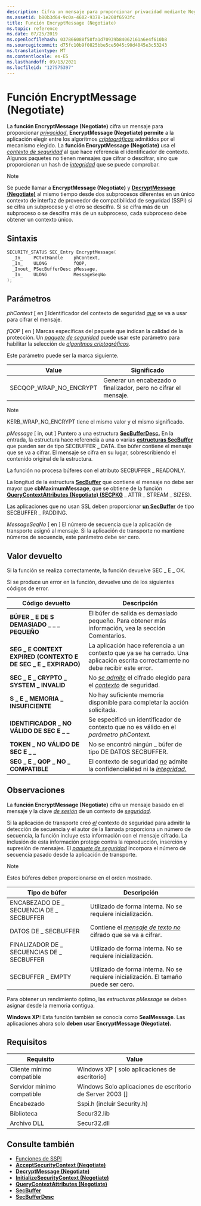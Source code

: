 ```yaml
---
description: Cifra un mensaje para proporcionar privacidad mediante Negotiate.
ms.assetid: b80b3d64-9c0a-4602-9378-1e208f6593fc
title: Función EncryptMessage (Negotiate)
ms.topic: reference
ms.date: 07/25/2019
ms.openlocfilehash: 037866088f58fa1d70939b84062161a6e4f610b8
ms.sourcegitcommit: d75fc10b9f0825bbe5ce5045c90d4045e3c53243
ms.translationtype: MT
ms.contentlocale: es-ES
ms.lasthandoff: 09/13/2021
ms.locfileid: "127575397"
---
```

# <a name="encryptmessage-negotiate-function"></a>Función EncryptMessage (Negotiate)

La **función EncryptMessage (Negotiate)** cifra un mensaje para proporcionar [*privacidad.*](../secgloss/p-gly.md) **EncryptMessage (Negotiate) permite** a la aplicación elegir entre los algoritmos [*criptográficos*](../secgloss/c-gly.md) admitidos por el mecanismo elegido. La **función EncryptMessage (Negotiate)** usa el [*contexto de seguridad*](../secgloss/s-gly.md) al que hace referencia el identificador de contexto. Algunos paquetes no tienen mensajes que cifrar o descifrar, sino que proporcionan un hash de [*integridad*](../secgloss/h-gly.md) que se puede comprobar.

> [!Note]  
> Se puede llamar a **EncryptMessage (Negotiate)** y [**DecryptMessage (Negotiate)**](decryptmessage--negotiate.md) al mismo tiempo desde dos subprocesos diferentes en un único contexto de interfaz de proveedor de compatibilidad de seguridad [](../secgloss/s-gly.md) (SSPI) si se cifra un subproceso y el otro se descifra. Si se cifra más de un subproceso o se descifra más de un subproceso, cada subproceso debe obtener un contexto único.

## <a name="syntax"></a>Sintaxis

```C++
SECURITY_STATUS SEC_Entry EncryptMessage(
  _In_    PCtxtHandle    phContext,
  _In_    ULONG          fQOP,
  _Inout_ PSecBufferDesc pMessage,
  _In_    ULONG          MessageSeqNo
);
```

## <a name="parameters"></a>Parámetros

*phContext* \[ en \] Identificador del contexto de seguridad [*que*](../secgloss/s-gly.md) se va a usar para cifrar el mensaje.

*fQOP* \[ en \] Marcas específicas del paquete que indican la calidad de la protección. Un [*paquete de seguridad*](../secgloss/s-gly.md) puede usar este parámetro para habilitar la selección de [*algoritmos criptográficos*](../secgloss/c-gly.md).

Este parámetro puede ser la marca siguiente.

| Value                  | Significado                                                     |
|------------------------|-------------------------------------------------------------|
| SECQOP_WRAP_NO_ENCRYPT | Generar un encabezado o finalizador, pero no cifrar el mensaje. |

> [!NOTE]
> KERB_WRAP_NO_ENCRYPT tiene el mismo valor y el mismo significado.

*pMessage* \[ in, out \] Puntero a una estructura [**SecBufferDesc.**](/windows/win32/api/sspi/ns-sspi-secbufferdesc) En la entrada, la estructura hace referencia a una o varias [**estructuras SecBuffer**](/windows/win32/api/sspi/ns-sspi-secbuffer) que pueden ser de tipo SECBUFFER \_ DATA. Ese búfer contiene el mensaje que se va a cifrar. El mensaje se cifra en su lugar, sobrescribiendo el contenido original de la estructura.

La función no procesa búferes con el atributo SECBUFFER \_ READONLY.

La longitud de la estructura [**SecBuffer**](/windows/win32/api/sspi/ns-sspi-secbuffer) que contiene el mensaje no debe ser mayor que **cbMaximumMessage**, que se obtiene de la función [**QueryContextAttributes (Negotiate) (SECPKG**](querycontextattributes--negotiate.md) \_ ATTR \_ STREAM \_ SIZES).

Las aplicaciones que no usan SSL deben proporcionar [**un SecBuffer**](/windows/win32/api/sspi/ns-sspi-secbuffer) de tipo SECBUFFER \_ PADDING.

*MessageSeqNo* \[ en \] El número de secuencia que la aplicación de transporte asignó al mensaje. Si la aplicación de transporte no mantiene números de secuencia, este parámetro debe ser cero.

## <a name="return-value"></a>Valor devuelto

Si la función se realiza correctamente, la función devuelve SEC \_ E \_ OK.

Si se produce un error en la función, devuelve uno de los siguientes códigos de error.

| Código devuelto                         | Descripción                                                                                                                          |
|-------------------------------------|--------------------------------------------------------------------------------------------------------------------------------------|
| **BÚFER \_ E DE S DEMASIADO \_ \_ \_ PEQUEÑO**      | El búfer de salida es demasiado pequeño. Para obtener más información, vea la sección Comentarios.                                                                   |
| **SEG \_ E CONTEXT EXPIRED (CONTEXTO E DE SEC \_ E \_ EXPIRADO)**        | La aplicación hace referencia a un contexto que ya se ha cerrado. Una aplicación escrita correctamente no debe recibir este error. |
| **SEC \_ E \_ CRYPTO \_ SYSTEM \_ INVALID** | No [*se admite*](../secgloss/c-gly.md) el cifrado elegido para el [*contexto*](../secgloss/s-gly.md) de seguridad.                                |
| **S \_ E \_ MEMORIA \_ INSUFICIENTE**    | No hay suficiente memoria disponible para completar la acción solicitada.                                                               |
| **IDENTIFICADOR \_ NO VÁLIDO DE SEC E \_ \_**         | Se especificó un identificador de contexto que no es válido en el *parámetro phContext.*                                                       |
| **TOKEN \_ NO VÁLIDO DE SEC E \_ \_**          | No se encontró ningún \_ búfer de tipo DE DATOS SECBUFFER.                                                                                            |
| **SEG \_ E \_ QOP \_ NO \_ COMPATIBLE**     | El contexto de seguridad [*no*](../secgloss/i-gly.md) admite la confidencialidad ni la [*integridad.*](../secgloss/s-gly.md)             |

## <a name="remarks"></a>Observaciones

La **función EncryptMessage (Negotiate)** cifra un mensaje basado en el mensaje y la clave [*de sesión*](../secgloss/s-gly.md) de un contexto de [*seguridad*](../secgloss/s-gly.md).

Si la aplicación de transporte creó [*el*](../secgloss/s-gly.md) contexto de seguridad para admitir la detección de secuencia y el autor de la llamada proporciona un número de secuencia, la función incluye esta información con el mensaje cifrado. La inclusión de esta información protege contra la reproducción, inserción y supresión de mensajes. El [*paquete de seguridad*](../secgloss/s-gly.md) incorpora el número de secuencia pasado desde la aplicación de transporte.

> [!Note]  
> Estos búferes deben proporcionarse en el orden mostrado.

| Tipo de búfer                | Descripción                                                                                 |
|----------------------------|---------------------------------------------------------------------------------------------|
| ENCABEZADO DE \_ SECUENCIA DE \_ SECBUFFER  | Utilizado de forma interna. No se requiere inicialización.                                                |
| DATOS DE \_ SECBUFFER            | Contiene el [*mensaje de texto no*](../secgloss/s-gly.md) cifrado que se va a cifrar. |
| FINALIZADOR DE \_ SECUENCIAS DE \_ SECBUFFER | Utilizado de forma interna. No se requiere inicialización.                                                |
| SECBUFFER \_ EMPTY           | Utilizado de forma interna. No se requiere inicialización. El tamaño puede ser cero.                              |

Para obtener un rendimiento óptimo, las *estructuras pMessage* se deben asignar desde la memoria contigua.

**Windows XP:** Esta función también se conocía como **SealMessage**. Las aplicaciones ahora solo **deben usar EncryptMessage (Negotiate).**

## <a name="requirements"></a>Requisitos

| Requisito | Value |
|--------------------------|-------------------------------------------------|
| Cliente mínimo compatible | Windows XP \[ solo aplicaciones de escritorio\]                |
| Servidor mínimo compatible | Windows Solo aplicaciones de escritorio de Server 2003 \[\]       |
| Encabezado                   | Sspi.h (incluir Security.h)                     |
| Biblioteca                  | Secur32.lib                                     |
| Archivo DLL                      | Secur32.dll                                     |

## <a name="see-also"></a>Consulte también

- [Funciones de SSPI](authentication-functions.md#sspi-functions)
- [**AcceptSecurityContext (Negotiate)**](acceptsecuritycontext--negotiate.md)
- [**DecryptMessage (Negotiate)**](decryptmessage--negotiate.md)
- [**InitializeSecurityContext (Negotiate)**](initializesecuritycontext--negotiate.md)
- [**QueryContextAttributes (Negotiate)**](querycontextattributes--negotiate.md)
- [**SecBuffer**](/windows/win32/api/sspi/ns-sspi-secbuffer)
- [**SecBufferDesc**](/windows/win32/api/sspi/ns-sspi-secbufferdesc)
